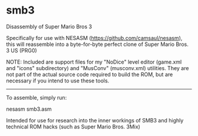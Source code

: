 # smb3
Disassembly of Super Mario Bros 3

Specifically for use with NESASM (https://github.com/camsaul/nesasm), this will reassemble into a byte-for-byte perfect clone of Super Mario Bros. 3 US (PRG0)

NOTE: Included are support files for my "NoDice" level editor (game.xml and "icons" subdirectory) and "MusConv" (musconv.xml) utilities. They are not part of the actual source code required to build the ROM, but are necessary if you intend to use these tools.

-------------

To assemble, simply run:

nesasm smb3.asm

Intended for use for research into the inner workings of SMB3 and highly technical ROM hacks (such as Super Mario Bros. 3Mix)
